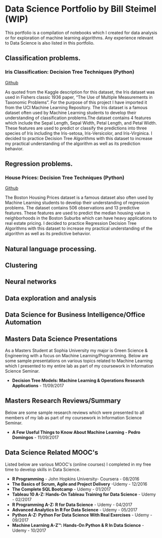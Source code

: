 # Data Science Portfolio by Bill Steimel (WIP)

This portfolio is a compilation of notebooks which I created for data analysis or for exploration of machine learning algorithms. Any experience relevant to Data Science is also listed in this portfolio. 

## Classification problems.

### Iris Classification: Decision Tree Techniques (Python)
[Github](https://github.com/steimel64/steimel64.github.io/blob/master/Notebooks/Iris%20Notebook.ipynb) 

As quoted from the Kaggle description for this dataset, the Iris dataset was used in Fishers classic 1936 paper, “The Use of Multiple Measurements in Taxonomic Problems”. For the purpose of this project I have imported it from the UCI Machine Learning Repository.
The Iris dataset is a famous dataset often used by Machine Learning students to develop their understanding of classification problems.The dataset contains 4 features which include the Sepal Length, Sepal Width, Petal Length, and Petal Width. These features are used to predict or classify the predictions into three species of Iris including the Iris-setosa, Iris-Versicolor, and Iris-Virginica.
I decided to practice Decision Tree Algorithms with this dataset to increase my practical understanding of the algorithm as well as its prediction behavior.

## Regression problems.

### House Prices: Decision Tree Techniques (Python) 
[Github](https://github.com/steimel64/steimel64.github.io/blob/master/Notebooks/Boston%20Housing%20Notebook.ipynb)

The Boston Housing Prices dataset is a famous dataset also often used by Machine Learning students to develop their understanding of regression problems. The dataset contains 506 observations and 13 predictive features. These features are used to predict the median housing value in neighborhoods in the Boston Suburbs which can have heavy applications to real estate pricing. 
I decided to practice Regression Decision Tree Algorithms with this dataset to increase my practical understanding of the algorithm as well as its predictive behavior.

## Natural language processing.

## Clustering

## Neural networks

## Data exploration and analysis

## Data Science for Business Intelligence/Office Automation

## Masters Data Science Presentations 
As a Masters Student at Sophia University my major is Green Science & Engineering with a focus on Machine Learning/Programming. Below are some sample presentations on various topics related to Machine Learning which I presented to my entire lab as part of my coursework in Information Science Seminar.

* **Decision Tree Models: Machine Learning & Operations Research Applications** - 11/09/2017

## Masters Research Reviews/Summary
Below are some sample research reviews which were presented to all members of my lab as part of my coursework in Information Science Seminar. 

* **A Few Useful Things to Know About Machine Learning - Pedro Domingos** - 11/09/2017 


## Data Science Related MOOC's 
Listed below are various MOOC's (online courses) I completed in my free time to develop skills in Data Science. 
* **R Programming** - John Hopkins University- Coursera - 08/2016 
* **The Basics of Scrum, Agile and Project Delivery** -Udemy - 12/2016
* **The Complete SQL Bootcamp** - Udemy - 01/2017
* **Tableau 10 A-Z: Hands-On Tableau Training for Data Science** - Udemy - 02/2017
* **R Programming A-Z: R for Data Science** - Udemy - 04/2017 
* **Advanced Analytics In R For Data Science** - Udemy - 05/2017
* **Python A-Z: Python For Data Science With Real Exercises** - Udemy - 09/2017 
* **Machine Learning A-Z™: Hands-On Python & R In Data Science** - Udemy - 10/2017
